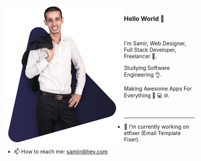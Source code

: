<img src="https://raw.githubusercontent.com/samirdjelal/samirdjelal/master/profile.png" align="left" />

### Hello World 👋

<br>

I'm Samir, Web Designer, Full Stack Developer, Freelancer 🚀.

Studying Software Engineering 👌.

Making Awesome Apps For Everything 📱 💻 🌐.

<br>
<hr>

- 🔭 I’m currently working on etfixer (Email Template Fixer).

- 📫 How to reach me: samiir@hey.com

<!--
**samirdjelal/samirdjelal** is a ✨ _special_ ✨ repository because its `README.md` (this file) appears on your GitHub profile.

Here are some ideas to get you started:

- 🔭 I’m currently working on ...
- 🌱 I’m currently learning ...
- 👯 I’m looking to collaborate on ...
- 🤔 I’m looking for help with ...
- 💬 Ask me about ...
- 📫 How to reach me: ...
- 😄 Pronouns: ...
- ⚡ Fun fact: ...
-->

